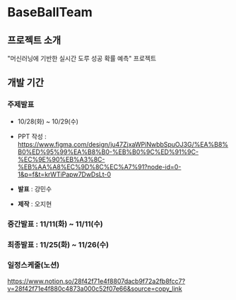 # BaseBallTeam

## 프로젝트 소개
"머신러닝에 기반한 실시간 도루 성공 확률 예측" 프로젝트

## 개발 기간
### **주제발표** 
- 10/28(화) ~ 10/29(수)
- PPT 작성 : <https://www.figma.com/design/ju47ZjxaWPiNwbbSpuOJ3G/%EA%B8%B0%ED%95%99%EA%B8%B0-%EB%B0%9C%ED%91%9C-%EC%9E%90%EB%A3%8C-%EB%AA%A8%EC%9D%8C%EC%A7%91?node-id=0-1&p=f&t=krWTiPapw7DwDsLt-0>
  
- **발표** : 강민수
- **제작** : 오지현

### **중간발표** : 11/11(화) ~ 11/11(수)

### **최종발표** : 11/25(화) ~ 11/26(수)

### **일정스케줄(노션)** 
<https://www.notion.so/28f42f71e4f8807dacb9f72a2fb8fcc7?v=28f42f71e4f880c4873a000c52f07e66&source=copy_link>
